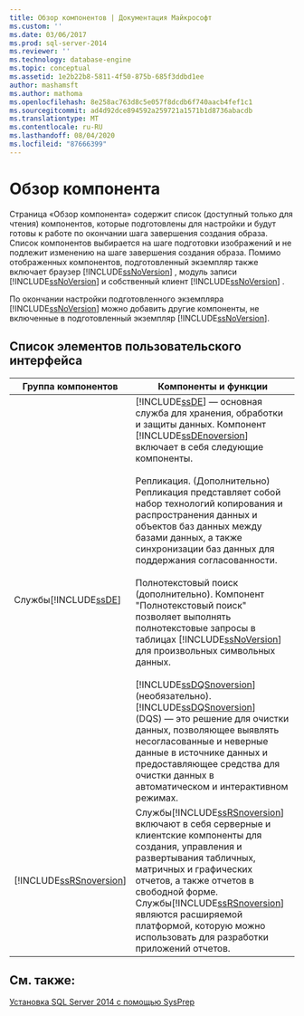 ```yaml
---
title: Обзор компонентов | Документация Майкрософт
ms.custom: ''
ms.date: 03/06/2017
ms.prod: sql-server-2014
ms.reviewer: ''
ms.technology: database-engine
ms.topic: conceptual
ms.assetid: 1e2b22b8-5811-4f50-875b-685f3ddbd1ee
author: mashamsft
ms.author: mathoma
ms.openlocfilehash: 8e258ac763d8c5e057f8dcdb6f740aacb4fef1c1
ms.sourcegitcommit: ad4d92dce894592a259721a1571b1d8736abacdb
ms.translationtype: MT
ms.contentlocale: ru-RU
ms.lasthandoff: 08/04/2020
ms.locfileid: "87666399"
---
```

# <a name="feature-review"></a>Обзор компонента
  Страница «Обзор компонента» содержит список (доступный только для чтения) компонентов, которые подготовлены для настройки и будут готовы к работе по окончании шага завершения создания образа. Список компонентов выбирается на шаге подготовки изображений и не подлежит изменению на шаге завершения создания образа. Помимо отображенных компонентов, подготовленный экземпляр также включает браузер [!INCLUDE[ssNoVersion](../../includes/ssnoversion-md.md)] , модуль записи [!INCLUDE[ssNoVersion](../../includes/ssnoversion-md.md)] и собственный клиент [!INCLUDE[ssNoVersion](../../includes/ssnoversion-md.md)] .  
  
 По окончании настройки подготовленного экземпляра [!INCLUDE[ssNoVersion](../../includes/ssnoversion-md.md)] можно добавить другие компоненты, не включенные в подготовленный экземпляр [!INCLUDE[ssNoVersion](../../includes/ssnoversion-md.md)].  
  
## <a name="ui-element-list"></a>Список элементов пользовательского интерфейса  
  
|Группа компонентов|Компоненты и функции|  
|---------------------|-----------------------------|  
|Службы[!INCLUDE[ssDE](../../includes/ssde-md.md)]|[!INCLUDE[ssDE](../../includes/ssde-md.md)] — основная служба для хранения, обработки и защиты данных. Компонент [!INCLUDE[ssDEnoversion](../../includes/ssdenoversion-md.md)] включает в себя следующие компоненты.<br /><br /> Репликация. (Дополнительно) Репликация представляет собой набор технологий копирования и распространения данных и объектов баз данных между базами данных, а также синхронизации баз данных для поддержания согласованности.<br /><br /> Полнотекстовый поиск (дополнительно). Компонент "Полнотекстовый поиск" позволяет выполнять полнотекстовые запросы в таблицах [!INCLUDE[ssNoVersion](../../includes/ssnoversion-md.md)] для произвольных символьных данных.<br /><br /> [!INCLUDE[ssDQSnoversion](../../includes/ssdqsnoversion-md.md)] (необязательно). [!INCLUDE[ssDQSnoversion](../../includes/ssdqsnoversion-md.md)] (DQS) — это решение для очистки данных, позволяющее выявлять несогласованные и неверные данные в источнике данных и предоставляющее средства для очистки данных в автоматическом и интерактивном режимах.|  
|[!INCLUDE[ssRSnoversion](../../includes/ssrsnoversion-md.md)]|Службы[!INCLUDE[ssRSnoversion](../../includes/ssrsnoversion-md.md)] включают в себя серверные и клиентские компоненты для создания, управления и развертывания табличных, матричных и графических отчетов, а также отчетов в свободной форме. Службы[!INCLUDE[ssRSnoversion](../../includes/ssrsnoversion-md.md)] являются расширяемой платформой, которую можно использовать для разработки приложений отчетов.|  
  
## <a name="see-also"></a>См. также:  
 [Установка SQL Server 2014 с помощью SysPrep](../../database-engine/install-windows/install-sql-server-using-sysprep.md)  
  
  
